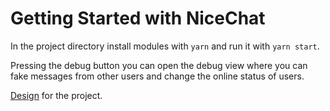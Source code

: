 # Getting Started with NiceChat

In the project directory install modules with `yarn` and run it with `yarn start`.

Pressing the debug button you can open the debug view where you can fake messages from other users and change the online status of users.

[Design](https://www.figma.com/file/4Y6di6ToglNwWByWktVppr/Noice-Chat?node-id=1%3A288&t=94PUdyZeE6o8tljY-1) for the project.
